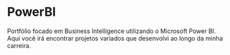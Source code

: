 # PowerBI
Portfólio focado em Business Intelligence utilizando o Microsoft Power BI. 
Aqui você irá encontrar projetos variados que desenvolvi ao longo da minha carreira.

